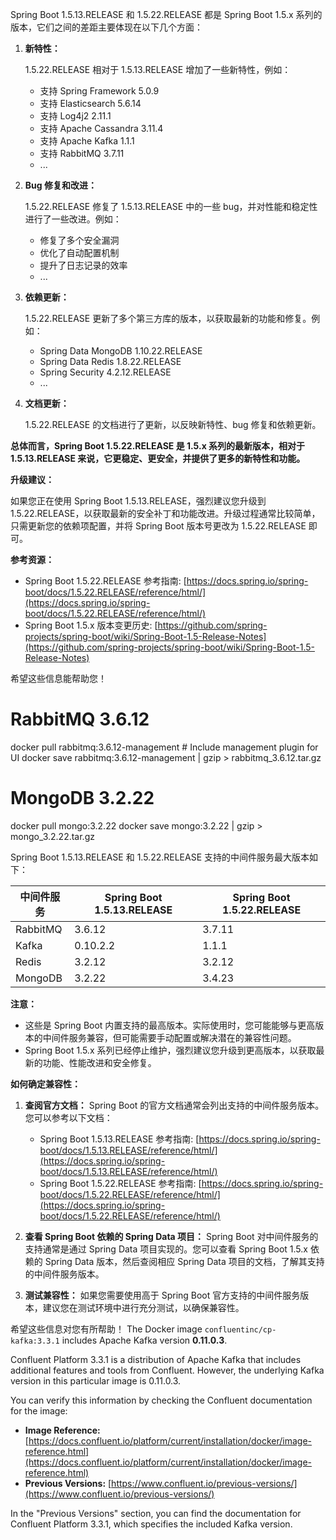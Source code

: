 Spring Boot 1.5.13.RELEASE 和 1.5.22.RELEASE 都是 Spring Boot 1.5.x 系列的版本，它们之间的差距主要体现在以下几个方面：

1. **新特性：**

   1.5.22.RELEASE 相对于 1.5.13.RELEASE 增加了一些新特性，例如：

   * 支持 Spring Framework 5.0.9
   * 支持 Elasticsearch 5.6.14
   * 支持 Log4j2 2.11.1
   * 支持 Apache Cassandra 3.11.4
   * 支持 Apache Kafka 1.1.1
   * 支持 RabbitMQ 3.7.11
   * ...

2. **Bug 修复和改进：**

   1.5.22.RELEASE 修复了 1.5.13.RELEASE 中的一些 bug，并对性能和稳定性进行了一些改进。例如：

   * 修复了多个安全漏洞
   * 优化了自动配置机制
   * 提升了日志记录的效率
   * ...

3. **依赖更新：**

   1.5.22.RELEASE 更新了多个第三方库的版本，以获取最新的功能和修复。例如：

   * Spring Data MongoDB 1.10.22.RELEASE
   * Spring Data Redis 1.8.22.RELEASE
   * Spring Security 4.2.12.RELEASE
   * ...

4. **文档更新：**

   1.5.22.RELEASE 的文档进行了更新，以反映新特性、bug 修复和依赖更新。

**总体而言，Spring Boot 1.5.22.RELEASE 是 1.5.x 系列的最新版本，相对于 1.5.13.RELEASE 来说，它更稳定、更安全，并提供了更多的新特性和功能。**

**升级建议：**

如果您正在使用 Spring Boot 1.5.13.RELEASE，强烈建议您升级到 1.5.22.RELEASE，以获取最新的安全补丁和功能改进。升级过程通常比较简单，只需更新您的依赖项配置，并将 Spring Boot 版本号更改为 1.5.22.RELEASE 即可。

**参考资源：**

* Spring Boot 1.5.22.RELEASE 参考指南: [https://docs.spring.io/spring-boot/docs/1.5.22.RELEASE/reference/html/](https://docs.spring.io/spring-boot/docs/1.5.22.RELEASE/reference/html/)
* Spring Boot 1.5.x 版本变更历史: [https://github.com/spring-projects/spring-boot/wiki/Spring-Boot-1.5-Release-Notes](https://github.com/spring-projects/spring-boot/wiki/Spring-Boot-1.5-Release-Notes)

希望这些信息能帮助您！


# RabbitMQ 3.6.12
docker pull rabbitmq:3.6.12-management  # Include management plugin for UI
docker save rabbitmq:3.6.12-management | gzip > rabbitmq_3.6.12.tar.gz

# MongoDB 3.2.22
docker pull mongo:3.2.22
docker save mongo:3.2.22 | gzip > mongo_3.2.22.tar.gz

Spring Boot 1.5.13.RELEASE 和 1.5.22.RELEASE 支持的中间件服务最大版本如下：

| 中间件服务 | Spring Boot 1.5.13.RELEASE | Spring Boot 1.5.22.RELEASE |
|---|---|---|
| RabbitMQ | 3.6.12 | 3.7.11 |
| Kafka | 0.10.2.2 | 1.1.1 |
| Redis | 3.2.12 | 3.2.12 |
| MongoDB | 3.2.22 | 3.4.23 |


**注意：**

* 这些是 Spring Boot 内置支持的最高版本。实际使用时，您可能能够与更高版本的中间件服务兼容，但可能需要手动配置或解决潜在的兼容性问题。
* Spring Boot 1.5.x 系列已经停止维护，强烈建议您升级到更高版本，以获取最新的功能、性能改进和安全修复。

**如何确定兼容性：**

1. **查阅官方文档：** Spring Boot 的官方文档通常会列出支持的中间件服务版本。您可以参考以下文档：
   * Spring Boot 1.5.13.RELEASE 参考指南: [https://docs.spring.io/spring-boot/docs/1.5.13.RELEASE/reference/html/](https://docs.spring.io/spring-boot/docs/1.5.13.RELEASE/reference/html/)
   * Spring Boot 1.5.22.RELEASE 参考指南: [https://docs.spring.io/spring-boot/docs/1.5.22.RELEASE/reference/html/](https://docs.spring.io/spring-boot/docs/1.5.22.RELEASE/reference/html/)

2. **查看 Spring Boot 依赖的 Spring Data 项目：** Spring Boot 对中间件服务的支持通常是通过 Spring Data 项目实现的。您可以查看 Spring Boot 1.5.x 依赖的 Spring Data 版本，然后查阅相应 Spring Data 项目的文档，了解其支持的中间件服务版本。

3. **测试兼容性：** 如果您需要使用高于 Spring Boot 官方支持的中间件服务版本，建议您在测试环境中进行充分测试，以确保兼容性。

希望这些信息对您有所帮助！
The Docker image `confluentinc/cp-kafka:3.3.1` includes Apache Kafka version **0.11.0.3**.

Confluent Platform 3.3.1 is a distribution of Apache Kafka that includes additional features and tools from Confluent. However, the underlying Kafka version in this particular image is 0.11.0.3.

You can verify this information by checking the Confluent documentation for the image:

* **Image Reference:** [https://docs.confluent.io/platform/current/installation/docker/image-reference.html](https://docs.confluent.io/platform/current/installation/docker/image-reference.html)
* **Previous Versions:** [https://www.confluent.io/previous-versions/](https://www.confluent.io/previous-versions/)

In the "Previous Versions" section, you can find the documentation for Confluent Platform 3.3.1, which specifies the included Kafka version.
